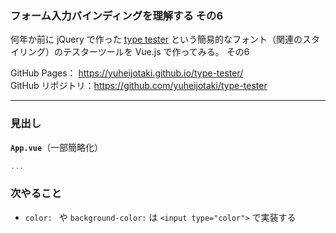 ### フォーム入力バインディングを理解する その6

何年か前に jQuery で作った [type tester](https://yuheijotaki.com/demo/type_tester/1.1/) という簡易的なフォント（関連のスタイリング）のテスターツールを Vue.js で作ってみる。 その6

GitHub Pages： https://yuheijotaki.github.io/type-tester/  
GitHub リポジトリ：https://github.com/yuheijotaki/type-tester

---



### 見出し

**`App.vue`**（一部簡略化）

```javascript
...
```



### 次やること

- `color: ` や `background-color:` は `<input type="color">` で実装する